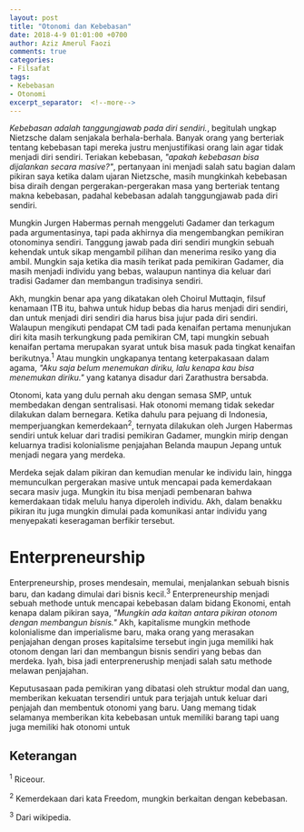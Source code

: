 ```yaml
---
layout: post
title: "Otonomi dan Kebebasan"
date: 2018-4-9 01:01:00 +0700
author: Aziz Amerul Faozi
comments: true
categories:
- Filsafat
tags:
- Kebebasan
- Otonomi
excerpt_separator:  <!--more-->
---
```


*Kebebasan adalah tanggungjawab pada diri sendiri.*, begitulah ungkap Nietzsche dalam senjakala berhala-berhala. Banyak orang yang berteriak tentang kebebasan tapi mereka justru menjustifikasi orang lain agar tidak menjadi diri sendiri. Teriakan kebebasan, *"apakah kebebasan bisa dijalankan secara masive?"*, pertanyaan ini menjadi salah satu bagian dalam pikiran saya ketika dalam ujaran Nietzsche, masih mungkinkah kebebasan bisa diraih dengan pergerakan-pergerakan masa yang berteriak tentang makna kebebasan, padahal kebebasan adalah tanggungjawab pada diri sendiri. 

Mungkin Jurgen Habermas pernah menggeluti Gadamer dan terkagum pada argumentasinya, tapi pada akhirnya dia mengembangkan pemikiran otonominya sendiri. Tanggung jawab pada diri sendiri mungkin sebuah kehendak untuk sikap mengambil pilihan dan menerima resiko yang dia ambil. Mungkin saja ketika dia masih terikat pada pemikiran Gadamer, dia masih menjadi individu yang bebas, walaupun nantinya dia keluar dari tradisi Gadamer dan membangun tradisinya sendiri. 

Akh, mungkin benar apa yang dikatakan oleh Choirul Muttaqin, filsuf kenamaan ITB itu, bahwa untuk hidup bebas dia harus menjadi diri sendiri, dan untuk menjadi diri sendiri dia harus bisa jujur pada diri sendiri. Walaupun mengikuti pendapat CM tadi pada kenaifan pertama menunjukan diri kita masih terkungkung pada pemikiran CM, tapi mungkin sebuah kenaifan pertama merupakan syarat untuk bisa masuk pada tingkat kenaifan berikutnya.<sup>1</sup> Atau mungkin ungkapanya tentang keterpakasaan dalam agama, *"Aku saja belum menemukan diriku, lalu kenapa kau bisa menemukan diriku."* yang katanya disadur dari Zarathustra bersabda. 

Otonomi, kata yang dulu pernah aku dengan semasa SMP, untuk membedakan dengan sentralisasi. Hak otonomi memang tidak sekedar dilakukan dalam bernegara. Ketika dahulu para pejuang di Indonesia, memperjuangkan kemerdekaan<sup>2</sup>, ternyata dilakukan oleh Jurgen Habermas sendiri untuk keluar dari tradisi pemikiran Gadamer, mungkin mirip dengan keluarnya tradisi kolonialisme penjajahan Belanda maupun Jepang untuk menjadi negara yang merdeka. 

Merdeka sejak dalam pikiran dan kemudian menular ke individu lain, hingga memunculkan pergerakan masive untuk mencapai pada kemerdakaan secara masiv juga. Mungkin itu bisa menjadi pembenaran bahwa kemerdakaan tidak melulu hanya diperoleh individu. Akh, dalam benakku pikiran itu juga mungkin dimulai pada komunikasi antar individu yang menyepakati keseragaman berfikir tersebut. 

# Enterpreneurship

Enterpreneurship, proses mendesain, memulai, menjalankan sebuah bisnis baru, dan kadang dimulai dari bisnis kecil.<sup>3</sup> Enterpreneurship menjadi sebuah methode untuk mencapai kebebasan dalam bidang Ekonomi, entah kenapa dalam pikiran saya, *"Mungkin ada kaitan antara pikiran otonom dengan membangun bisnis."* Akh, kapitalisme mungkin methode kolonialisme dan imperialisme baru, maka orang yang merasakan penjajahan dengan proses kapitalsime tersebut ingin juga memiliki hak otonom dengan lari dan membangun bisnis sendiri yang bebas dan merdeka. Iyah, bisa jadi enterpreneruship menjadi salah satu methode melawan penjajahan. 

Keputusasaan pada pemikiran yang dibatasi oleh struktur modal dan uang, memberikan kekuatan tersendiri untuk para terjajah untuk keluar dari penjajah dan membentuk otonomi yang baru. Uang memang tidak selamanya memberikan kita kebebasan untuk memiliki barang tapi uang juga memiliki hak otonomi untuk 

## Keterangan

<sup>1</sup> Riceour.

<sup>2</sup> Kemerdekaan dari kata Freedom, mungkin berkaitan dengan kebebasan.

<sup>3</sup> Dari wikipedia.
